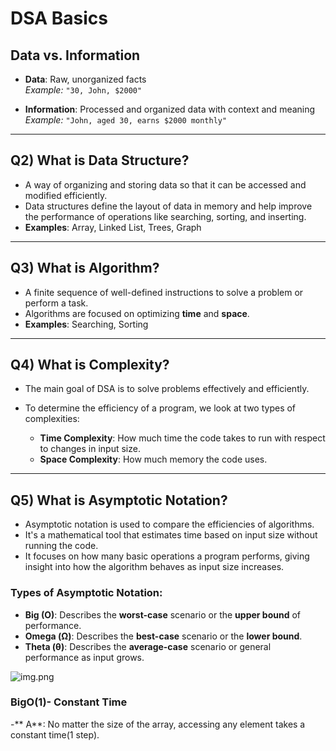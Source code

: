 # DSA Basics

## Data vs. Information

- **Data**: Raw, unorganized facts  
  *Example:* `"30, John, $2000"`

- **Information**: Processed and organized data with context and meaning  
  *Example:* `"John, aged 30, earns $2000 monthly"`

---

## Q2) What is Data Structure?

- A way of organizing and storing data so that it can be accessed and modified efficiently.
- Data structures define the layout of data in memory and help improve the performance of operations like searching, sorting, and inserting.
- **Examples**: Array, Linked List, Trees, Graph

---

## Q3) What is Algorithm?

- A finite sequence of well-defined instructions to solve a problem or perform a task.
- Algorithms are focused on optimizing **time** and **space**.
- **Examples**: Searching, Sorting

---

## Q4) What is Complexity?

- The main goal of DSA is to solve problems effectively and efficiently.
- To determine the efficiency of a program, we look at two types of complexities:

    - **Time Complexity**: How much time the code takes to run with respect to changes in input size.
    - **Space Complexity**: How much memory the code uses.

---

## Q5) What is Asymptotic Notation?

- Asymptotic notation is used to compare the efficiencies of algorithms.
- It's a mathematical tool that estimates time based on input size without running the code.
- It focuses on how many basic operations a program performs, giving insight into how the algorithm behaves as input size increases.

### Types of Asymptotic Notation:

- **Big  (O)**: Describes the **worst-case** scenario or the **upper bound** of performance.
- **Omega (Ω)**: Describes the **best-case** scenario or the **lower bound**.
- **Theta (θ)**: Describes the **average-case** scenario or general performance as input grows.


![img.png](img.png)

### BigO(1)- Constant Time
-** A**: No matter the size of the array, accessing any element takes a constant time(1 step).
